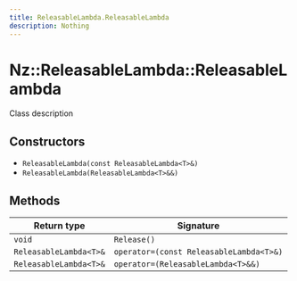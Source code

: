 ```yaml
---
title: ReleasableLambda.ReleasableLambda
description: Nothing
---
```


# Nz::ReleasableLambda::ReleasableLambda

Class description

## Constructors

- `ReleasableLambda(const ReleasableLambda<T>&)`
- `ReleasableLambda(ReleasableLambda<T>&&)`

## Methods

| Return type | Signature |
| ----------- | --------- |
| `void` | `Release()` |
| `ReleasableLambda<T>&` | `operator=(const ReleasableLambda<T>&)` |
| `ReleasableLambda<T>&` | `operator=(ReleasableLambda<T>&&)` |
